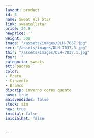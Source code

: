 ```yaml
---
layout: product
id: 3
name: Sweat All Star
link: sweatallstar
price: 24.9
newprice: ''
weight: 500
image: "/assets/images/DLH-7037.jpg"
sec: "/assets/images/DLH-7037.3.jpg"
thir: "/assets/images/DLH-7037.1.jpg"
four: ''
categoria: sweats
att: padrao
color:
- Preto
- Cinzento
- Branco
discrip: inverno cores quente
novo: true
maisvendidos: false
stock: sim
new: true
inicial: false
inicialhat: false


---
```

